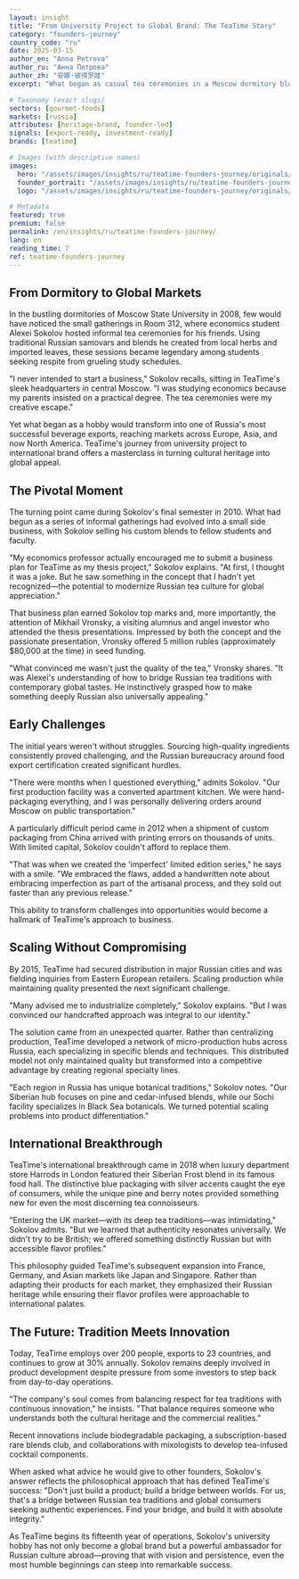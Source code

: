 ```yaml
---
layout: insight
title: "From University Project to Global Brand: The TeaTime Story"
category: "founders-journey"
country_code: "ru"
date: 2025-03-15
author_en: "Anna Petrova"
author_ru: "Анна Петрова"
author_zh: "安娜·彼得罗娃"
excerpt: "What began as casual tea ceremonies in a Moscow dormitory blossomed into TeaTime, one of Russia's most celebrated beverage exports. Founder Alexei Sokolov turned tradition into innovation, scaling with integrity while captivating global markets."

# Taxonomy (exact slugs)
sectors: [gourmet-foods]
markets: [russia]
attributes: [heritage-brand, founder-led]
signals: [export-ready, investment-ready]
brands: [teatime]

# Images (with descriptive names)
images:
  hero: "/assets/images/insights/ru/teatime-founders-journey/originals/hero-teatime-moscow-headquarters.jpg"
  founder_portrait: "/assets/images/insights/ru/teatime-founders-journey/originals/founder-portrait-alexei-sokolov.jpg"
  logo: "/assets/images/insights/ru/teatime-founders-journey/originals/logo-teatime-samovar.jpg"

# Metadata
featured: true
premium: false
permalink: /en/insights/ru/teatime-founders-journey/
lang: en
reading_time: 7
ref: teatime-founders-journey
---
```


## From Dormitory to Global Markets

In the bustling dormitories of Moscow State University in 2008, few would have noticed the small gatherings in Room 312, where economics student Alexei Sokolov hosted informal tea ceremonies for his friends. Using traditional Russian samovars and blends he created from local herbs and imported leaves, these sessions became legendary among students seeking respite from grueling study schedules.

"I never intended to start a business," Sokolov recalls, sitting in TeaTime's sleek headquarters in central Moscow. "I was studying economics because my parents insisted on a practical degree. The tea ceremonies were my creative escape."

Yet what began as a hobby would transform into one of Russia's most successful beverage exports, reaching markets across Europe, Asia, and now North America. TeaTime's journey from university project to international brand offers a masterclass in turning cultural heritage into global appeal.

## The Pivotal Moment

The turning point came during Sokolov's final semester in 2010. What had begun as a series of informal gatherings had evolved into a small side business, with Sokolov selling his custom blends to fellow students and faculty.

"My economics professor actually encouraged me to submit a business plan for TeaTime as my thesis project," Sokolov explains. "At first, I thought it was a joke. But he saw something in the concept that I hadn't yet recognized—the potential to modernize Russian tea culture for global appreciation."

That business plan earned Sokolov top marks and, more importantly, the attention of Mikhail Vronsky, a visiting alumnus and angel investor who attended the thesis presentations. Impressed by both the concept and the passionate presentation, Vronsky offered 5 million rubles (approximately $80,000 at the time) in seed funding.

"What convinced me wasn't just the quality of the tea," Vronsky shares. "It was Alexei's understanding of how to bridge Russian tea traditions with contemporary global tastes. He instinctively grasped how to make something deeply Russian also universally appealing."

## Early Challenges

The initial years weren't without struggles. Sourcing high-quality ingredients consistently proved challenging, and the Russian bureaucracy around food export certification created significant hurdles.

"There were months when I questioned everything," admits Sokolov. "Our first production facility was a converted apartment kitchen. We were hand-packaging everything, and I was personally delivering orders around Moscow on public transportation."

A particularly difficult period came in 2012 when a shipment of custom packaging from China arrived with printing errors on thousands of units. With limited capital, Sokolov couldn't afford to replace them.

"That was when we created the 'imperfect' limited edition series," he says with a smile. "We embraced the flaws, added a handwritten note about embracing imperfection as part of the artisanal process, and they sold out faster than any previous release."

This ability to transform challenges into opportunities would become a hallmark of TeaTime's approach to business.

## Scaling Without Compromising

By 2015, TeaTime had secured distribution in major Russian cities and was fielding inquiries from Eastern European retailers. Scaling production while maintaining quality presented the next significant challenge.

"Many advised me to industrialize completely," Sokolov explains. "But I was convinced our handcrafted approach was integral to our identity."

The solution came from an unexpected quarter. Rather than centralizing production, TeaTime developed a network of micro-production hubs across Russia, each specializing in specific blends and techniques. This distributed model not only maintained quality but transformed into a competitive advantage by creating regional specialty lines.

"Each region in Russia has unique botanical traditions," Sokolov notes. "Our Siberian hub focuses on pine and cedar-infused blends, while our Sochi facility specializes in Black Sea botanicals. We turned potential scaling problems into product differentiation."

## International Breakthrough

TeaTime's international breakthrough came in 2018 when luxury department store Harrods in London featured their Siberian Frost blend in its famous food hall. The distinctive blue packaging with silver accents caught the eye of consumers, while the unique pine and berry notes provided something new for even the most discerning tea connoisseurs.

"Entering the UK market—with its deep tea traditions—was intimidating," Sokolov admits. "But we learned that authenticity resonates universally. We didn't try to be British; we offered something distinctly Russian but with accessible flavor profiles."

This philosophy guided TeaTime's subsequent expansion into France, Germany, and Asian markets like Japan and Singapore. Rather than adapting their products for each market, they emphasized their Russian heritage while ensuring their flavor profiles were approachable to international palates.

## The Future: Tradition Meets Innovation

Today, TeaTime employs over 200 people, exports to 23 countries, and continues to grow at 30% annually. Sokolov remains deeply involved in product development despite pressure from some investors to step back from day-to-day operations.

"The company's soul comes from balancing respect for tea traditions with continuous innovation," he insists. "That balance requires someone who understands both the cultural heritage and the commercial realities."

Recent innovations include biodegradable packaging, a subscription-based rare blends club, and collaborations with mixologists to develop tea-infused cocktail components.

When asked what advice he would give to other founders, Sokolov's answer reflects the philosophical approach that has defined TeaTime's success: "Don't just build a product; build a bridge between worlds. For us, that's a bridge between Russian tea traditions and global consumers seeking authentic experiences. Find your bridge, and build it with absolute integrity."

As TeaTime begins its fifteenth year of operations, Sokolov's university hobby has not only become a global brand but a powerful ambassador for Russian culture abroad—proving that with vision and persistence, even the most humble beginnings can steep into remarkable success.
